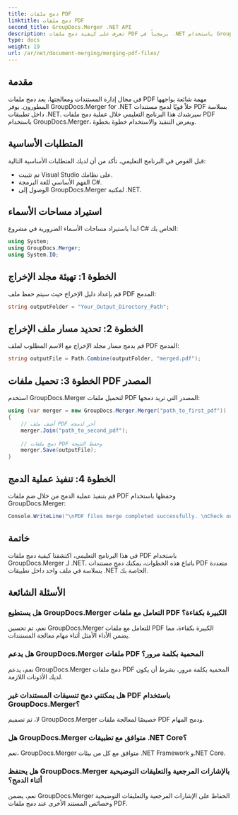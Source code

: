 ```yaml
---
title: دمج ملفات PDF
linktitle: دمج ملفات PDF
second_title: GroupDocs.Merger .NET API
description: تعرف على كيفية دمج ملفات PDF برمجياً في .NET باستخدام GroupDocs.Merger لإدارة المستندات بسلاسة.
type: docs
weight: 19
url: /ar/net/document-merging/merging-pdf-files/
---
```

## مقدمة
في مجال إدارة المستندات ومعالجتها، يعد دمج ملفات PDF مهمة شائعة يواجهها المطورون. يوفر GroupDocs.Merger for .NET حلاً قويًا لدمج مستندات PDF بسلاسة داخل تطبيقات .NET. سيرشدك هذا البرنامج التعليمي خلال عملية دمج ملفات PDF باستخدام GroupDocs.Merger، ويعرض التنفيذ والاستخدام خطوة بخطوة.
## المتطلبات الأساسية
قبل الغوص في البرنامج التعليمي، تأكد من أن لديك المتطلبات الأساسية التالية:
- تم تثبيت Visual Studio على نظامك.
- الفهم الأساسي للغة البرمجة C#.
- الوصول إلى GroupDocs.Merger لمكتبة .NET.

## استيراد مساحات الأسماء
ابدأ باستيراد مساحات الأسماء الضرورية في مشروع C# الخاص بك:
```csharp
using System; 
using GroupDocs.Merger;
using System.IO;
```
## الخطوة 1: تهيئة مجلد الإخراج
قم بإعداد دليل الإخراج حيث سيتم حفظ ملف PDF المدمج:
```csharp
string outputFolder = "Your_Output_Directory_Path";
```
## الخطوة 2: تحديد مسار ملف الإخراج
قم بدمج مسار مجلد الإخراج مع الاسم المطلوب لملف PDF المدمج:
```csharp
string outputFile = Path.Combine(outputFolder, "merged.pdf");
```
## الخطوة 3: تحميل ملفات PDF المصدر
استخدم GroupDocs.Merger لتحميل ملفات PDF المصدر التي تريد دمجها:
```csharp
using (var merger = new GroupDocs.Merger.Merger("path_to_first_pdf"))
{
    // أضف ملف PDF آخر لدمجه
    merger.Join("path_to_second_pdf");
    
    // دمج ملفات PDF وحفظ النتيجة
    merger.Save(outputFile);
}
```
## الخطوة 4: تنفيذ عملية الدمج
قم بتنفيذ عملية الدمج من خلال ضم ملفات PDF وحفظها باستخدام GroupDocs.Merger:
```csharp
Console.WriteLine("\nPDF files merge completed successfully. \nCheck output in {0}", outputFolder);
```

## خاتمة
في هذا البرنامج التعليمي، اكتشفنا كيفية دمج ملفات PDF باستخدام GroupDocs.Merger لـ .NET. باتباع هذه الخطوات، يمكنك دمج مستندات PDF متعددة بسلاسة في ملف واحد داخل تطبيقات .NET الخاصة بك.

## الأسئلة الشائعة
### هل يستطيع GroupDocs.Merger التعامل مع ملفات PDF الكبيرة بكفاءة؟
نعم، تم تحسين GroupDocs.Merger للتعامل مع ملفات PDF الكبيرة بكفاءة، مما يضمن الأداء الأمثل أثناء مهام معالجة المستندات.
### هل يدعم GroupDocs.Merger ملفات PDF المحمية بكلمة مرور؟
نعم، يدعم GroupDocs.Merger دمج ملفات PDF المحمية بكلمة مرور، بشرط أن يكون لديك الأذونات اللازمة.
### هل يمكنني دمج تنسيقات المستندات غير PDF باستخدام GroupDocs.Merger؟
لا، تم تصميم GroupDocs.Merger خصيصًا لمعالجة ملفات PDF ودمج المهام.
### هل GroupDocs.Merger متوافق مع تطبيقات .NET Core؟
نعم، GroupDocs.Merger متوافق مع كل من بيئات .NET Framework و.NET Core.
### هل يحتفظ GroupDocs.Merger بالإشارات المرجعية والتعليقات التوضيحية أثناء الدمج؟
نعم، يضمن GroupDocs.Merger الحفاظ على الإشارات المرجعية والتعليقات التوضيحية وخصائص المستند الأخرى عند دمج ملفات PDF.